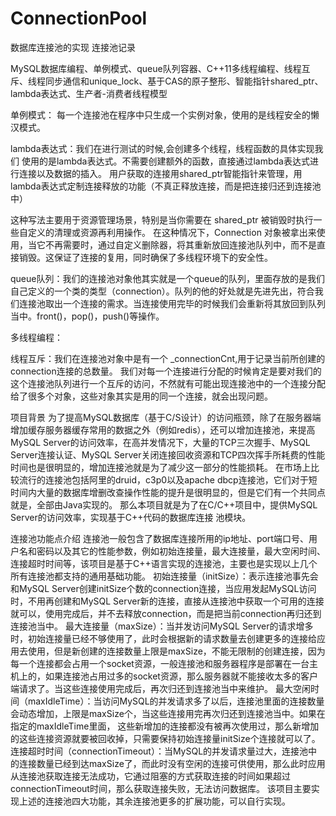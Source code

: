 # ConnectionPool
数据库连接池的实现
连接池记录

MySQL数据库编程、单例模式、queue队列容器、C++11多线程编程、线程互斥、线程同步通信和unique_lock、基于CAS的原子整形、智能指针shared_ptr、lambda表达式、生产者-消费者线程模型

单例模式：
	每一个连接池在程序中只生成一个实例对象，使用的是线程安全的懒汉模式。
	
lambda表达式：我们在进行测试的时候,会创建多个线程，线程函数的具体实现我们 使用的是lambda表达式。不需要创建额外的函数，直接通过lambda表达式进行连接以及数据的插入。
用户获取的连接用shared_ptr智能指针来管理，用lambda表达式定制连接释放的功能（不真正释放连接，而是把连接归还到连接池中）

这种写法主要用于资源管理场景，特别是当你需要在 shared_ptr 被销毁时执行一些自定义的清理或资源再利用操作。
在这种情况下，Connection 对象被拿出来使用，当它不再需要时，通过自定义删除器，将其重新放回连接池队列中，而不是直接销毁。这保证了连接的复用，同时确保了多线程环境下的安全性。

queue队列：我们的连接池对象他其实就是一个queue的队列，里面存放的是我们自己定义的一个类的类型（connection）。队列的他的好处就是先进先出，符合我们连接池取出一个连接的需求。当连接使用完毕的时候我们会重新将其放回到队列当中。front()，pop()，push()等操作。

多线程编程：

线程互斥：我们在连接池对象中是有一个 _connectionCnt,用于记录当前所创建的connection连接的总数量。
我们对每一个连接进行分配的时候肯定是要对我们的这个连接池队列进行一个互斥的访问，不然就有可能出现连接池中的一个连接分配给了很多个对象，这些对象其实是用的同一个连接，就会出现问题。




项目背景
	为了提高MySQL数据库（基于C/S设计）的访问瓶颈，除了在服务器端增加缓存服务器缓存常用的数据之外（例如redis），还可以增加连接池，来提高MySQL Server的访问效率，在高并发情况下，大量的TCP三次握手、MySQL Server连接认证、MySQL Server关闭连接回收资源和TCP四次挥手所耗费的性能时间也是很明显的，增加连接池就是为了减少这一部分的性能损耗。 
	在市场上比较流行的连接池包括阿里的druid，c3p0以及apache dbcp连接池，它们对于短时间内大量的数据库增删改查操作性能的提升是很明显的，但是它们有一个共同点就是，全部由Java实现的。
	那么本项目就是为了在C/C++项目中，提供MySQL Server的访问效率，实现基于C++代码的数据库连接
池模块。


连接池功能点介绍
	连接池一般包含了数据库连接所用的ip地址、port端口号、用户名和密码以及其它的性能参数，例如初始连接量，最大连接量，最大空闲时间、连接超时时间等，该项目是基于C++语言实现的连接池，主要也是实现以上几个所有连接池都支持的通用基础功能。
	初始连接量（initSize）：表示连接池事先会和MySQL Server创建initSize个数的connection连接，当应用发起MySQL访问时，不用再创建和MySQL Server新的连接，直接从连接池中获取一个可用的连接就可以，使用完成后，并不去释放connection，而是把当前connection再归还到连接池当中。
	最大连接量（maxSize）：当并发访问MySQL Server的请求增多时，初始连接量已经不够使用了，此时会根据新的请求数量去创建更多的连接给应用去使用，但是新创建的连接数量上限是maxSize，不能无限制的创建连接，因为每一个连接都会占用一个socket资源，一般连接池和服务器程序是部署在一台主机上的，如果连接池占用过多的socket资源，那么服务器就不能接收太多的客户端请求了。当这些连接使用完成后，再次归还到连接池当中来维护。
	最大空闲时间（maxIdleTime）：当访问MySQL的并发请求多了以后，连接池里面的连接数量会动态增加，上限是maxSize个，当这些连接用完再次归还到连接池当中。如果在指定的maxIdleTime里面，
	这些新增加的连接都没有被再次使用过，那么新增加的这些连接资源就要被回收掉，只需要保持初始连接量initSize个连接就可以了。
	连接超时时间（connectionTimeout）：当MySQL的并发请求量过大，连接池中的连接数量已经到达maxSize了，而此时没有空闲的连接可供使用，那么此时应用从连接池获取连接无法成功，它通过阻塞的方式获取连接的时间如果超过connectionTimeout时间，那么获取连接失败，无法访问数据库。
该项目主要实现上述的连接池四大功能，其余连接池更多的扩展功能，可以自行实现。
